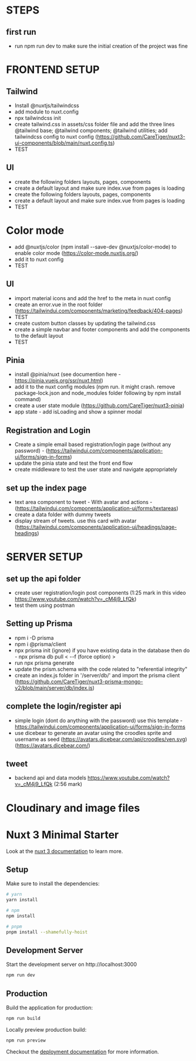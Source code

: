 # STEPS
## first run
- run npm run dev to make sure the initial creation of the project was fine

# FRONTEND SETUP
## Tailwind
- Install @nuxtjs/tailwindcss
- add module to nuxt.config
- npx tailwindcss init
- create tailwind.css in assets/css folder file and add the three lines
@tailwind base;
@tailwind components;
@tailwind utilities;
add tailwindcss config to nuxt config (https://github.com/CareTiger/nuxt3-ui-components/blob/main/nuxt.config.ts)
- TEST 

## UI
- create the following folders layouts, pages, components
- create a default layout and make sure index.vue from pages is loading
- create the following folders layouts, pages, components
- create a default layout and make sure index.vue from pages is loading
- TEST

# Color mode
- add @nuxtjs/color (npm install --save-dev @nuxtjs/color-mode) to enable color mode (https://color-mode.nuxtjs.org/)
- add it to nuxt config
- TEST

## UI
- import material icons and add the href to the meta in nuxt config
- create an error.vue in the root folder (https://tailwindui.com/components/marketing/feedback/404-pages)
- TEST
- create custom button classes by updating the tailwind.css
- create a simple navbar and footer components and add the components to the default layout
- TEST 

## Pinia 
- install @pinia/nuxt  (see documention here - https://pinia.vuejs.org/ssr/nuxt.html)
- add it to the nuxt config modules (npm run.  it might crash.  remove package-lock.json and node_modules folder following by npm install command)
- create a user state module (https://github.com/CareTiger/nuxt3-pinia)
- app state - add isLoading and show a spinner modal

## Registration and Login
- Create a simple email based registration/login page (without any password) - (https://tailwindui.com/components/application-ui/forms/sign-in-forms)
- update the pinia state and test the front end flow
- create middleware to test the user state and navigate appropriately

## set up the index page
- text area component to tweet - With avatar and actions - (https://tailwindui.com/components/application-ui/forms/textareas)
- create a data folder with dummy tweets
- display stream of tweets. use this card with avatar (https://tailwindui.com/components/application-ui/headings/page-headings)

# SERVER SETUP
## set up the api folder 
- create user registration/login post components (1:25 mark in this video https://www.youtube.com/watch?v=_cM4j9_LfQk)
- test them using postman

## Setting up Prisma
- npm i -D prisma
- npm i @prisma/client
- npx prisma init
(ignore) if you have existing data in the database then do - npx prisma db pull < --f (force option) >
- run npx prisma generate
- update the prism.schema with the code related to "referential integrity"
- create an index.js folder in '/server/db/' and import the prisma client (https://github.com/CareTiger/nuxt3-prisma-mongo-v2/blob/main/server/db/index.js)

## complete the login/register api
- simple login (dont do anything with the password) use this template - https://tailwindui.com/components/application-ui/forms/sign-in-forms
- use dicebear to generate an avatar using the croodles sprite and username as seed (https://avatars.dicebear.com/api/croodles/ven.svg) (https://avatars.dicebear.com/)


## tweet
- backend api and data models https://www.youtube.com/watch?v=_cM4j9_LfQk (2:56 mark)


# Cloudinary and image files


# Nuxt 3 Minimal Starter

Look at the [nuxt 3 documentation](https://v3.nuxtjs.org) to learn more.

## Setup

Make sure to install the dependencies:

```bash
# yarn
yarn install

# npm
npm install

# pnpm
pnpm install --shamefully-hoist
```

## Development Server

Start the development server on http://localhost:3000

```bash
npm run dev
```

## Production

Build the application for production:

```bash
npm run build
```

Locally preview production build:

```bash
npm run preview
```

Checkout the [deployment documentation](https://v3.nuxtjs.org/guide/deploy/presets) for more information.
